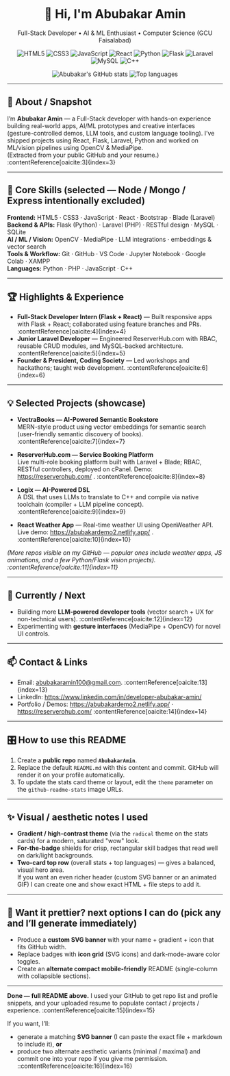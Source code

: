 <!--
  README for GitHub profile: Abubakar Amin
  Paste this into the README.md of a repo named exactly: AbubakarAmin
-->

<!-- Top banner -->
<div align="center">
  <h1 align="center">👋 Hi, I'm <strong>Abubakar Amin</strong></h1>
  <p align="center">Full-Stack Developer • AI & ML Enthusiast • Computer Science (GCU Faisalabad)</p>

  <!-- Lovely subtle gradient-like badges -->
  <p align="center">
    <img alt="HTML5" src="https://img.shields.io/badge/HTML5-%23E34F26?style=for-the-badge&logo=html5&logoColor=white"/>
    <img alt="CSS3" src="https://img.shields.io/badge/CSS3-%231572B6?style=for-the-badge&logo=css3&logoColor=white"/>
    <img alt="JavaScript" src="https://img.shields.io/badge/JavaScript-%23F7DF1E?style=for-the-badge&logo=javascript&logoColor=black"/>
    <img alt="React" src="https://img.shields.io/badge/React-%2361DAFB?style=for-the-badge&logo=react&logoColor=black"/>
    <img alt="Python" src="https://img.shields.io/badge/Python-%2314354C?style=for-the-badge&logo=python&logoColor=white"/>
    <img alt="Flask" src="https://img.shields.io/badge/Flask-%23000?style=for-the-badge&logo=flask&logoColor=white"/>
    <img alt="Laravel" src="https://img.shields.io/badge/Laravel-%23FF2D20?style=for-the-badge&logo=laravel&logoColor=white"/>
    <img alt="MySQL" src="https://img.shields.io/badge/MySQL-%230070A0?style=for-the-badge&logo=mysql&logoColor=white"/>
    <img alt="C++" src="https://img.shields.io/badge/C++-%2300599C?style=for-the-badge&logo=c%2B%2B&logoColor=white"/>
  </p>

  <!-- GitHub stats cards (theme chosen for high-contrast 'wow' look) -->
  <p align="center">
    <img src="https://github-readme-stats.vercel.app/api?username=AbubakarAmin&show_icons=true&count_private=false&theme=radical" alt="Abubakar's GitHub stats" />
    <img src="https://github-readme-stats.vercel.app/api/top-langs/?username=AbubakarAmin&layout=compact&theme=radical" alt="Top languages" />
  </p>
</div>

---

## 🚀 About / Snapshot
I’m **Abubakar Amin** — a Full-Stack developer with hands-on experience building real-world apps, AI/ML prototypes and creative interfaces (gesture-controlled demos, LLM tools, and custom language tooling). I’ve shipped projects using React, Flask, Laravel, Python and worked on ML/vision pipelines using OpenCV & MediaPipe.  
(Extracted from your public GitHub and your resume.) :contentReference[oaicite:3]{index=3}

---

## 🔧 Core Skills (selected — Node / Mongo / Express intentionally excluded)
**Frontend:** HTML5 · CSS3 · JavaScript · React · Bootstrap · Blade (Laravel)  
**Backend & APIs:** Flask (Python) · Laravel (PHP) · RESTful design · MySQL · SQLite  
**AI / ML / Vision:** OpenCV · MediaPipe · LLM integrations · embeddings & vector search  
**Tools & Workflow:** Git · GitHub · VS Code · Jupyter Notebook · Google Colab · XAMPP  
**Languages:** Python · PHP · JavaScript · C++  

---

## 🏆 Highlights & Experience
- **Full-Stack Developer Intern (Flask + React)** — Built responsive apps with Flask + React; collaborated using feature branches and PRs. :contentReference[oaicite:4]{index=4}  
- **Junior Laravel Developer** — Engineered ReserverHub.com with RBAC, reusable CRUD modules, and MySQL-backed architecture. :contentReference[oaicite:5]{index=5}  
- **Founder & President, Coding Society** — Led workshops and hackathons; taught web development. :contentReference[oaicite:6]{index=6}

---

## 💡 Selected Projects (showcase)
- **VectraBooks — AI-Powered Semantic Bookstore**  
  MERN-style product using vector embeddings for semantic search (user-friendly semantic discovery of books). :contentReference[oaicite:7]{index=7}

- **ReserverHub.com — Service Booking Platform**  
  Live multi-role booking platform built with Laravel + Blade; RBAC, RESTful controllers, deployed on cPanel. Demo: https://reserverohub.com/ . :contentReference[oaicite:8]{index=8}

- **Logix — AI-Powered DSL**  
  A DSL that uses LLMs to translate to C++ and compile via native toolchain (compiler + LLM pipeline concept). :contentReference[oaicite:9]{index=9}

- **React Weather App** — Real-time weather UI using OpenWeather API. Live demo: https://abubakardemo2.netlify.app/ . :contentReference[oaicite:10]{index=10}

*(More repos visible on my GitHub — popular ones include weather apps, JS animations, and a few Python/Flask vision projects). :contentReference[oaicite:11]{index=11}*

---

## 🔭 Currently / Next
- Building more **LLM-powered developer tools** (vector search + UX for non-technical users). :contentReference[oaicite:12]{index=12}  
- Experimenting with **gesture interfaces** (MediaPipe + OpenCV) for novel UI controls.

---

## 📫 Contact & Links
- Email: abubakaramin100@gmail.com. :contentReference[oaicite:13]{index=13}  
- LinkedIn: https://www.linkedin.com/in/developer-abubakar-amin/  
- Portfolio / Demos: https://abubakardemo2.netlify.app/ · https://reserverohub.com/ :contentReference[oaicite:14]{index=14}

---

## 🎛️ How to use this README
1. Create a **public repo** named **`AbubakarAmin`**.  
2. Replace the default `README.md` with this content and commit. GitHub will render it on your profile automatically.  
3. To update the stats card theme or layout, edit the `theme` parameter on the `github-readme-stats` image URLs.

---

## ✨ Visual / aesthetic notes I used
- **Gradient / high-contrast theme** (via the `radical` theme on the stats cards) for a modern, saturated "wow" look.  
- **For-the-badge** shields for crisp, rectangular skill badges that read well on dark/light backgrounds.  
- **Two-card top row** (overall stats + top languages) — gives a balanced, visual hero area.  
If you want an even richer header (custom SVG banner or an animated GIF) I can create one and show exact HTML + file steps to add it.

---

## 🔁 Want it prettier? next options I can do (pick any and I’ll generate immediately)
- Produce a **custom SVG banner** with your name + gradient + icon that fits GitHub width.  
- Replace badges with **icon grid** (SVG icons) and dark-mode-aware color toggles.  
- Create an **alternate compact mobile-friendly** README (single-column with collapsible sections).

---

**Done — full README above.** I used your GitHub to get repo list and profile snippets, and your uploaded resume to populate contact / projects / experience. :contentReference[oaicite:15]{index=15}

If you want, I’ll:
- generate a matching **SVG banner** (I can paste the exact file + markdown to include it), **or**  
- produce two alternate aesthetic variants (minimal / maximal) and commit one into your repo if you give me permission.
::contentReference[oaicite:16]{index=16}
